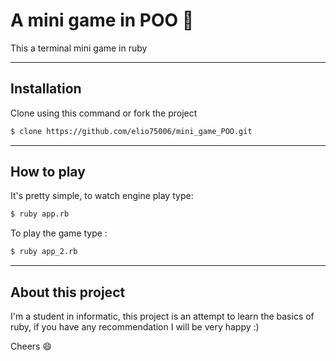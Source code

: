 # A mini game in POO :rocket:

This a terminal mini game in ruby 

--------

## Installation 
Clone using this command or fork the project
```sh
$ clone https://github.com/elio75006/mini_game_POO.git
``` 
----------

## How to play
It's pretty simple, to watch engine play type: 
```sh
$ ruby app.rb
```
To play the game type :  
```sh
$ ruby app_2.rb
```
----------

## About this project 

I'm a student in informatic, this project is an attempt to learn the basics of ruby, if you have any recommendation I will be very happy :)

Cheers :smile:
